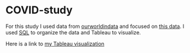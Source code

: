 # COVID-study
For this study I used data from [ourworldindata](https://ourworldindata.org/) and focused on [this data](https://ourworldindata.org/covid-deaths).
I used [SQL](COVID/Covid.sql) to organize the data and Tableau to visualize.

Here is a link to [my Tableau visualization](https://public.tableau.com/shared/DKPXQ8SY4?:display_count=n&:origin=viz_share_link)

